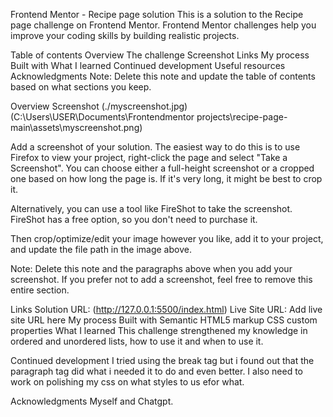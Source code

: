 Frontend Mentor - Recipe page solution
This is a solution to the Recipe page challenge on Frontend Mentor. Frontend Mentor challenges help you improve your coding skills by building realistic projects.

Table of contents
Overview
The challenge
Screenshot
Links
My process
Built with
What I learned
Continued development
Useful resources
Acknowledgments
Note: Delete this note and update the table of contents based on what sections you keep.

Overview
Screenshot
 (./myscreenshot.jpg) (C:\Users\USER\Documents\Frontendmentor projects\recipe-page-main\assets\myscreenshot.png)

Add a screenshot of your solution. The easiest way to do this is to use Firefox to view your project, right-click the page and select "Take a Screenshot". You can choose either a full-height screenshot or a cropped one based on how long the page is. If it's very long, it might be best to crop it.

Alternatively, you can use a tool like FireShot to take the screenshot. FireShot has a free option, so you don't need to purchase it.

Then crop/optimize/edit your image however you like, add it to your project, and update the file path in the image above.

Note: Delete this note and the paragraphs above when you add your screenshot. If you prefer not to add a screenshot, feel free to remove this entire section.

Links
Solution URL: (http://127.0.0.1:5500/index.html)
Live Site URL: Add live site URL here
My process
Built with
Semantic HTML5 markup
CSS custom properties
What I learned
This challenge strengthened my knowledge in ordered and unordered lists, how to use it and when to use it.

Continued development
I tried using the break tag but i found out that the paragraph tag did what i needed it to do and even better. I also need to work on polishing my css on what styles to us efor what.

Acknowledgments
Myself and Chatgpt.
